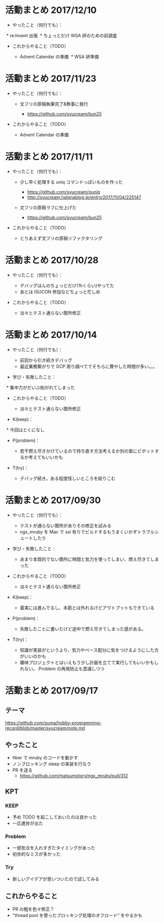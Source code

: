 # 活動まとめ 2017/12/10

* やったこと（何行でも）：

  * re:Invent 出張
  * ちょっとだけ WSA 研のための前調査

* これからやること（TODO）

  * Advent Calendar の準備
  * WSA 研準備

# 活動まとめ 2017/11/23

* やったこと（何行でも）：

  * 文フリの原稿執筆完了&無事に発行

    * https://github.com/syucream/bun25

* これからやること（TODO）

  * Advent Calendar の準備

# 活動まとめ 2017/11/11

* やったこと（何行でも）：

  * 少し早く処理する uniq コマンドっぽいものを作った

    * https://github.com/syucream/quniq
    * http://syucream.hatenablog.jp/entry/2017/11/04/225147

  * 文フリの原稿ラフに仕上げた

    * https://github.com/syucream/bun25

* これからやること（TODO）

  * とりあえず文フリの原稿リファクタリング

# 活動まとめ 2017/10/28

* やったこと（何行でも）：

  * デバッグほんのちょっとだけ(1hくらい)やってた
  * あとは ISUCON 参加などちょっと忙しめ

* これからやること（TODO）

  * 淡々とテスト通らない箇所修正

# 活動まとめ 2017/10/14

* やったこと（何行でも）：

  * 前回から引き続きデバッグ
  * 最近業務繋がりで GCP 周り調べててそちらに費やした時間が多い。。。

* 学び・失敗したこと：

  * 集中力がだいぶ削がれてしまった

* これからやること（TODO）

  * 淡々とテスト通らない箇所修正

* K(keep)：

  * 今回はとくになし

* P(problem)：

  * 若干燃え尽きかけているので持ち直す方法考えるか別の案にピボットするか考えてもいいかも

* T(try)：

  * デバッグ続き。ある程度怪しいところを絞りこむ

# 活動まとめ 2017/09/30

* やったこと（何行でも）：

  * テストが通らない箇所がありその修正を試みる
  * ngx_mruby を Mac で ssl 有りでビルドするもうまくいかずトラブルシュートしたり

* 学び・失敗したこと：

  * あまり本質的でない箇所に時間と気力を使ってしまい、燃え尽きてしまった

* これからやること（TODO）

  * 淡々とテスト通らない箇所修正

* K(keep)：

  * 着実には進んでるし、本筋とは外れるけどアウトプットもできている

* P(problem)：

  * 失敗したことに書いたけど途中で燃え尽きてしまった感がある。

* T(try)：

  * 知識が実装がというより、気力やペース配分に気をつけるようにした方がいいのかも
  * 趣味プロジェクトとはいえもう少し計画を立てて実行してもいいかもしれない。 Problem の再発防止も意識しつつ

# 活動まとめ 2017/09/17

## テーマ

https://github.com/suma/hobby-programming-record/blob/master/syucream/note.md

## やったこと

* fiber で mruby のコードを動かす
* ノンブロッキング sleep の実装を行なう
* PR を送る
  * https://github.com/matsumotory/ngx_mruby/pull/312

## KPT

### KEEP

* 予め TODO を起こしておいたのは良かった
* 一応進捗が出た

### Problem

* 一部気合を入れすぎたタイミングがあった
* 初歩的なミスが多かった

### Try

* 新しいアイデアが思いついたので試してみる

## これからやること

* PR の粗を色々修正？
* "thread pool を使ったブロッキング処理のオフロード" をやるかも
